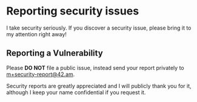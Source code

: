 # Reporting security issues

I take security seriously. If you discover a security issue, please bring it to my attention right away!

## Reporting a Vulnerability

Please **DO NOT** file a public issue, instead send your report privately to m+security-report@42.am.

Security reports are greatly appreciated and I will publicly thank you for it, although I keep your name confidential if you request it.
